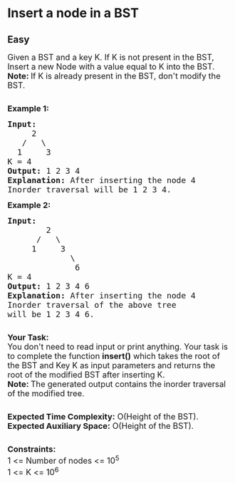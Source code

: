 # Insert a node in a BST
## Easy
<div class="problems_problem_content__Xm_eO"><p><span style="font-size:18px">Given a BST and a key K. If K is not present in the BST, Insert a new Node with a value equal to K into the BST.&nbsp;<br>
<strong>Note: </strong>If K is already present in the BST, don't modify the BST.</span></p>

<p><br>
<span style="font-size:18px"><strong>Example 1:</strong></span></p>

<pre><span style="font-size:18px"><strong>Input:
</strong>&nbsp; &nbsp; &nbsp;2
&nbsp;  /&nbsp;&nbsp; \
&nbsp; 1&nbsp;  &nbsp; 3
K = 4
<strong>Output: </strong>1 2 3 4<strong>
Explanation: </strong>After inserting the node 4
Inorder traversal will be 1 2 3 4.</span>
</pre>

<p><span style="font-size:18px"><strong>Example 2:</strong></span></p>

<pre><span style="font-size:18px"><strong>Input:
</strong>&nbsp; &nbsp; &nbsp; &nbsp;&nbsp;2
&nbsp; &nbsp; &nbsp;&nbsp;/&nbsp;&nbsp; \
 &nbsp; &nbsp; 1 &nbsp; &nbsp; 3
 &nbsp;  &nbsp; &nbsp; &nbsp;   &nbsp;\
 &nbsp;  &nbsp;&nbsp; &nbsp; &nbsp;   &nbsp;6
K = 4
<strong>Output: </strong>1 2 3 4 6<strong>
Explanation: </strong>After inserting the node 4
Inorder traversal of the above tree
will be 1 2 3 4 6.</span></pre>

<p><br>
<span style="font-size:18px"><strong>Your Task:</strong><br>
You don't need to read input or print anything. Your task is to complete the function&nbsp;<strong>insert()</strong>&nbsp;which takes the root of the BST and Key K as input parameters&nbsp;and returns the root of the modified BST after inserting K.&nbsp;<br>
<strong>Note: </strong>The generated output contains the inorder traversal of the modified tree.</span></p>

<p><br>
<span style="font-size:18px"><strong>Expected Time Complexity:</strong>&nbsp;O(Height of the BST).<br>
<strong>Expected Auxiliary Space:</strong>&nbsp;O(Height of the BST).</span></p>

<p><br>
<span style="font-size:18px"><strong>Constraints:</strong><br>
1 &lt;= Number of nodes &lt;= 10<sup>5</sup></span><br>
<span style="font-size:18px">1 &lt;= K &lt;= 10<sup>6</sup></span></p>
</div>
